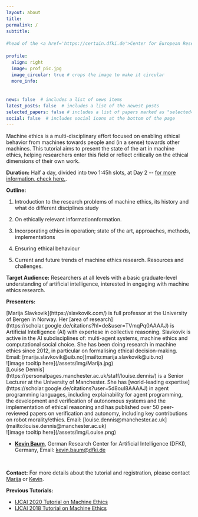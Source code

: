 ```yaml
---
layout: about
title: 
permalink: /
subtitle:  

#head of the <a href='https://certain.dfki.de'>Center for European Research in Trusted AI (CERTAIN)</a> and deputy head at the reserach department for <a href='https://www.dfki.de/nmm'>Neuro-Mechanistic Modeling (NMM)</a> at <a href='https://www.dfki.de/web'>German Research Center for Artificial Intelligence (DFKI)</a>. Saarbrücken. Germany. 

profile:
  align: right
  image: prof_pic.jpg
  image_circular: true # crops the image to make it circular
  more_info: 


news: false  # includes a list of news items
latest_posts: false  # includes a list of the newest posts
selected_papers: false # includes a list of papers marked as "selected={true}"
social: false  # includes social icons at the bottom of the page
---
```

<script src="https://kit.fontawesome.com/568534ed70.js" crossorigin="anonymous"></script>




Machine ethics is a multi-disciplinary effort focused on enabling ethical behavior from machines towards people and (in a sense) towards other machines. This tutorial aims to present the state of the art in machine ethics, helping researchers enter this field or reflect critically on the ethical dimensions of their own work.



**Duration:**
Half a day, divided into two 1:45h slots, at Day 2 -- [for more information, check here.](https://ijcai24.org/tutorials/).

**Outline:**
1. Introduction to the research problems of machine ethics, its history and what do different disciplines study

2. On ethically relevant informationnformation.

3. Incorporating ethics in operation; state of the art, approaches, methods, implementations

4. Ensuring ethical behaviour

5. Current and future trends of machine ethics research. Resources and challenges.

**Target Audience:**
Researchers at all levels with a basic graduate-level understanding of artificial intelligence, interested in engaging with machine ethics research.


**Presenters:** 

<div class="container">
  <div class="row">
    <div class="col-md">
      [Marija Slavkovik](https://slavkovik.com/) is full professor at the University of Bergen in Norway. Her [area of research](https://scholar.google.de/citations?hl=de&user=TVmqPq0AAAAJ) is Artificial Intelligence (AI) with expertese in collective reasoning. Slavkovik is active in the AI subdisciplines of: multi-agent systems, machine ethics and computational social choice. She has been doing research in machine ethics since 2012, in particular on formalising ethical decision-making. Email: [marija.slavkovik@uib.no](mailto:marija.slavkovik@uib.no) 
    </div>
    <div class="col-sm">
      ![image tooltip here](/assets/img/Marija.jpg)
    </div>
  </div>
  <div class="row">
    <div class="col-md">
      [Louise Dennis](https://personalpages.manchester.ac.uk/staff/louise.dennis/) is a Senior Lecturer at the University of Manchester. She has [world-leading expertise](https://scholar.google.de/citations?user=5d8ouI8AAAAJ) in agent programming languages, including explainability for agent programming, the development and verification of autonomous systems and the implementation of ethical reasoning and has published over 50 peer-reviewed papers on verification and autonomy, including key contributions on robot morality/ethics.  Email: [louise.dennis@manchester.ac.uk](mailto:louise.dennis@manchester.ac.uk)
    </div>
    <div class="col-sm">
      ![image tooltip here](/assets/img/Louise.png)
    </div>
  </div>
</div>

- [**Kevin Baum**](https://scholar.google.de/citations?hl=de&user=v3YfPJIAAAAJ), German Research Center for Artificial Intelligence (DFKI), Germany, Email: [kevin.baum@dfki.de](mailto:kevin.baum@dfki.de)


​​





**Contact:**
For more details about the tutorial and registration, please contact [Marija](mailto:marija.slavkovik@uib.no) or [Kevin](mailto:kevin.baum@dfki.de).


**Previous Tutorials:**
* [IJCAI 2020 Tutorial on Machine Ethics](https://slavkovik.com/ijcaitutorial2020.html)
* [IJCAI 2018 Tutorial on Machine Ethics](https://slavkovik.com/ijcaitutorial.html)


